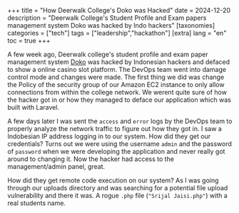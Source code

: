 +++
title = "How Deerwalk College's Doko was Hacked"
date = 2024-12-20
description = "Deerwalk College's Student Profile and Exam papers management system Doko was hacked by Indo hackers"
[taxonomies]
categories = ["tech"]
tags = ["leadership","hackathon"]
[extra]
lang = "en"
toc = true
+++

A few week ago, Deerwalk college's student profile and exam paper management system [Doko](https://doko.dwit.edu.np) was hacked by Indonesian hackers and defaced to show a online casino slot platform. The DevOps team went into damage control mode and changes were made. The first thing we did was change the Policy of the security group of our Amazon EC2 instance to only allow connections from within the college network. We werent quite sure of how the hacker got in or how they managed to deface our application which was built with Laravel.

A few days later I was sent the `access` and `error` logs by the DevOps team to properly analyze the network traffic to figure out how they got in. I saw a Indobesian IP address logging in to our system. How did they get our credentials? Turns out we were using the username `admin` and the password of `password` when we were developing the application and never really got around to changing it. Now the hacker had access to the management/admin panel, great.

How did they get remote code execution on our system? As I was going through our uploads directory and was searching for a potential file upload vulnerability and there it was. A rogue `.php` file (`"Srijal Jaisi.php"`) with a real students name.

